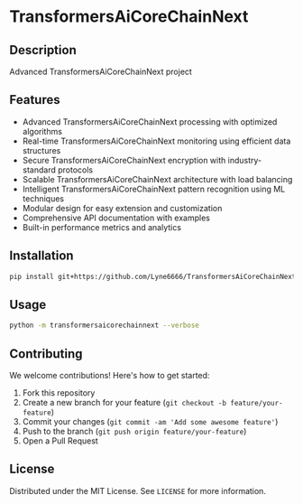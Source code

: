 # TransformersAiCoreChainNext

## Description

Advanced TransformersAiCoreChainNext project

## Features

- Advanced TransformersAiCoreChainNext processing with optimized algorithms
- Real-time TransformersAiCoreChainNext monitoring using efficient data structures
- Secure TransformersAiCoreChainNext encryption with industry-standard protocols
- Scalable TransformersAiCoreChainNext architecture with load balancing
- Intelligent TransformersAiCoreChainNext pattern recognition using ML techniques
- Modular design for easy extension and customization
- Comprehensive API documentation with examples
- Built-in performance metrics and analytics
## Installation

```bash
pip install git+https://github.com/Lyne6666/TransformersAiCoreChainNext.git
```

## Usage

```bash
python -m transformersaicorechainnext --verbose
```

## Contributing

We welcome contributions! Here's how to get started:

1. Fork this repository
2. Create a new branch for your feature (`git checkout -b feature/your-feature`)
3. Commit your changes (`git commit -am 'Add some awesome feature'`)
4. Push to the branch (`git push origin feature/your-feature`)
5. Open a Pull Request

## License

Distributed under the MIT License. See `LICENSE` for more information.
